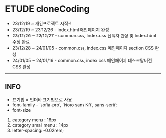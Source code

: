# ETUDE cloneCoding
* 23/12/19 ~ 개인프로젝트 시작-!
* 23/12/19 ~ 23/12/26 - index.html 메인페이지 완성
* 23/12/26 ~ 23/12/27 - common.css, index.css 선택자 완성 및 index.html 수정 완료
* 23/12/28 ~ 24/01/05 - common.css, index.css 메인페이지 section CSS 완성
* 24/01/05 ~ 24/01/16 - common.css, index.css 메인페이지 데스크탑버전 CSS 완성
--------------------
## INFO
* 표기법 = 언더바 표기법으로 사용
* font-family - 'sofia-pro', 'Noto sans KR', sans-serif;
* font-size
1. category menu : 16px
2. category small menu : 14px
3. letter-spacing: -0.02rem;